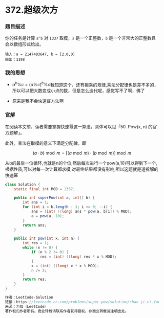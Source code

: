 # 372.超级次方

### 题目描述

你的任务是计算 `a^b` 对 `1337` 取模，`a` 是一个正整数，`b` 是一个非常大的正整数且会以数组形式给出。

```
输入：a = 2147483647, b = [2,0,0]
输出：1198
```

### 我的思想

- $a^b\%c$ = $(a\%c)^b\%c$我知道这个，还有相乘的规律,乘法分配律也是差不多的，所以可以把大数变成小点的数，但是怎么迭代呢，感觉写不了啊，佛了

- 原来是我不会快速幂方法啊

### 官解 

在阅读本文前，读者需要掌握快速幂这一算法，具体可以见「50. Pow(x, n) 的官方题解」。

此外，乘法在取模的意义下满足分配律，即

$$(a \cdot b) \bmod m = [(a \bmod m) \cdot (b \bmod m)] \bmod m$$


从b的最后一位循环,也就是n的个位,然后每次进行一个pow(a,10)可以得到下一个,根据性质,可以对每一次计算都求模,对最终结果都没有影响,所以这题就是道拆解的快速幂

```java
class Solution {
    static final int MOD = 1337;

    public int superPow(int a, int[] b) {
        int ans = 1;
        for (int i = b.length - 1; i >= 0; --i) {
            ans = (int) ((long) ans * pow(a, b[i]) % MOD);
            a = pow(a, 10);
        }
        return ans;
    }

    public int pow(int x, int n) {
        int res = 1;
        while (n != 0) {
            if (n % 2 != 0) {
                res = (int) ((long) res * x % MOD);
            }
            x = (int) ((long) x * x % MOD);
            n /= 2;
        }
        return res;
    }
}

作者：LeetCode-Solution
链接：https://leetcode-cn.com/problems/super-pow/solution/chao-ji-ci-fang-by-leetcode-solution-ow8j/
来源：力扣（LeetCode）
著作权归作者所有。商业转载请联系作者获得授权，非商业转载请注明出处。
```



